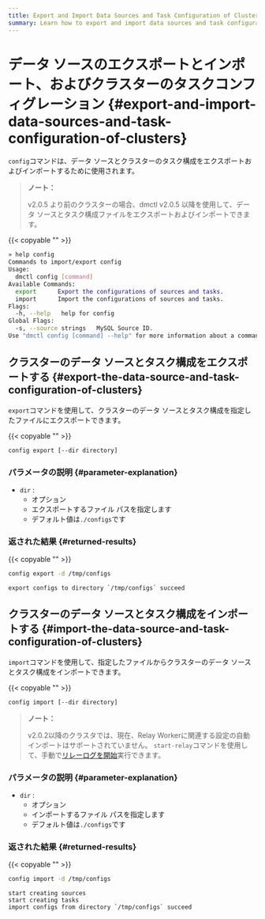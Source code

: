 ```yaml
---
title: Export and Import Data Sources and Task Configuration of Clusters
summary: Learn how to export and import data sources and task configuration of clusters when you use DM.
---
```


# データ ソースのエクスポートとインポート、およびクラスターのタスクコンフィグレーション {#export-and-import-data-sources-and-task-configuration-of-clusters}

`config`コマンドは、データ ソースとクラスターのタスク構成をエクスポートおよびインポートするために使用されます。

> **ノート：**
>
> v2.0.5 より前のクラスターの場合、dmctl v2.0.5 以降を使用して、データ ソースとタスク構成ファイルをエクスポートおよびインポートできます。

{{< copyable "" >}}

```bash
» help config
Commands to import/export config
Usage:
  dmctl config [command]
Available Commands:
  export      Export the configurations of sources and tasks.
  import      Import the configurations of sources and tasks.
Flags:
  -h, --help   help for config
Global Flags:
  -s, --source strings   MySQL Source ID.
Use "dmctl config [command] --help" for more information about a command.
```

## クラスターのデータ ソースとタスク構成をエクスポートする {#export-the-data-source-and-task-configuration-of-clusters}

`export`コマンドを使用して、クラスターのデータ ソースとタスク構成を指定したファイルにエクスポートできます。

{{< copyable "" >}}

```bash
config export [--dir directory]
```

### パラメータの説明 {#parameter-explanation}

-   `dir` :
    -   オプション
    -   エクスポートするファイル パスを指定します
    -   デフォルト値は`./configs`です

### 返された結果 {#returned-results}

{{< copyable "" >}}

```bash
config export -d /tmp/configs
```

```
export configs to directory `/tmp/configs` succeed
```

## クラスターのデータ ソースとタスク構成をインポートする {#import-the-data-source-and-task-configuration-of-clusters}

`import`コマンドを使用して、指定したファイルからクラスターのデータ ソースとタスク構成をインポートできます。

{{< copyable "" >}}

```bash
config import [--dir directory]
```

> **ノート：**
>
> v2.0.2以降のクラスタでは、現在、Relay Workerに関連する設定の自動インポートはサポートされていません。 `start-relay`コマンドを使用して、手動で[リレーログを開始](/dm/relay-log.md#start-and-stop-the-relay-log-feature)実行できます。

### パラメータの説明 {#parameter-explanation}

-   `dir` :
    -   オプション
    -   インポートするファイル パスを指定します
    -   デフォルト値は`./configs`です

### 返された結果 {#returned-results}

{{< copyable "" >}}

```bash
config import -d /tmp/configs
```

```
start creating sources
start creating tasks
import configs from directory `/tmp/configs` succeed
```
